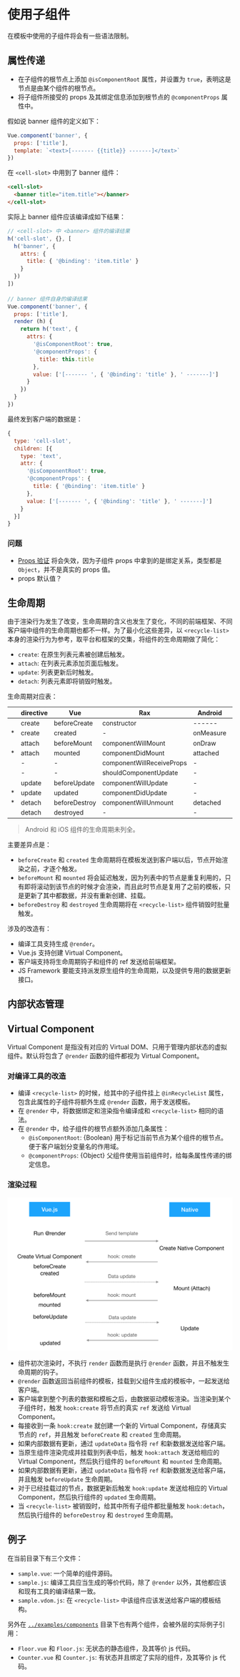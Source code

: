 # 使用子组件

在模板中使用的子组件将会有一些语法限制。

## 属性传递

+ 在子组件的根节点上添加 `@isComponentRoot` 属性，并设置为 `true`，表明这是节点是由某个组件的根节点。
+ 将子组件所接受的 props 及其绑定信息添加到根节点的 `@componentProps` 属性中。

假如说 banner 组件的定义如下：

```js
Vue.component('banner', {
  props: ['title'],
  template: `<text>[------- {{title}} -------]</text>`
})
```

在 `<cell-slot>` 中用到了 banner 组件：

```html
<cell-slot>
  <banner title="item.title"></banner>
</cell-slot>
```

实际上 banner 组件应该编译成如下结果：

```js
// <cell-slot> 中 <banner> 组件的编译结果
h('cell-slot', {}, [
  h('banner', {
    attrs: {
      title: { '@binding': 'item.title' }
    }
  })
])

// banner 组件自身的编译结果
Vue.component('banner', {
  props: ['title'],
  render (h) {
    return h('text', {
      attrs: {
        '@isComponentRoot': true,
        '@componentProps': {
          title: this.title
        },
        value: ['[------- ', { '@binding': 'title' }, ' -------]']
      }
    })
  }
})
```

最终发到客户端的数据是：

```js
{
  type: 'cell-slot',
  children: [{
    type: 'text',
    attr: {
      '@isComponentRoot': true,
      '@componentProps': {
        title: { '@binding': 'item.title' }
      },
      value: ['[------- ', { '@binding': 'title' }, ' -------]']
    }
  }]
}
```

### 问题

+ [Props 验证](https://cn.vuejs.org/v2/guide/components.html#Prop-验证) 将会失效，因为子组件 props 中拿到的是绑定关系，类型都是 `Object`，并不是真实的 props 值。
+ props 默认值？

## 生命周期

由于渲染行为发生了改变，生命周期的含义也发生了变化，不同的前端框架、不同客户端中组件的生命周期也都不一样。为了最小化这些差异，以 `<recycle-list>` 本身的渲染行为为参考，取平台和框架的交集，将组件的生命周期做了简化：

+ `create`: 在原生列表元素被创建后触发。
+ `attach`: 在列表元素添加页面后触发。
+ `update`: 列表更新后时触发。
+ `detach`: 列表元素即将销毁时触发。

生命周期对应表：

|   | directive |       Vue     |           Rax             |  Android  |      iOS      |
| - | --------- | ------------- | ------------------------- | -         | -             |
|   | create    | beforeCreate  | constructor               | ------    | -             |
| * | create    | created       | -                         | onMeasure | -             |
|   | attach    | beforeMount   | componentWillMount        | onDraw    | loadView      |
| * | attach    | mounted       | componentDidMount         | attached  | viewDidLoad   |
|   | -         | -             | componentWillReceiveProps | -         | -             |
|   | -         | -             | shouldComponentUpdate     | -         | -             |
|   | update    | beforeUpdate  | componentWillUpdate       | -         | -             |
| * | update    | updated       | componentDidUpdate        | -         | -             |
| * | detach    | beforeDestroy | componentWillUnmount      | detached  | viewDidUnload |
|   | detach    | destroyed     | -                         | -         | -             |

> Android 和 iOS 组件的生命周期未列全。

主要差异点是：

+ `beforeCreate` 和 `created` 生命周期将在模板发送到客户端以后，节点开始渲染之前，才逐个触发。
+ `beforeMount` 和 `mounted` 将会延迟触发，因为列表中的节点是重复利用的，只有即将滚动到该节点的时候才会渲染，而且此时节点是复用了之前的模板，只是更新了其中都数据，并没有重新创建、挂载。
+ `beforeDestroy` 和 `destroyed` 生命周期将在 `<recycle-list>` 组件销毁时批量触发。

涉及的改造有：

+ 编译工具支持生成 `@render`。
+ Vue.js 支持创建 Virtual Component。
+ 客户端支持将生命周期钩子和组件的 ref 发送给前端框架。
+ JS Framework 要能支持派发原生组件的生命周期，以及提供专用的数据更新接口。

## 内部状态管理

## Virtual Component

Virtual Component 是指没有对应的 Virtual DOM、只用于管理内部状态的虚拟组件。默认将包含了 `@render` 函数的组件都视为 Virtual Component。

### 对编译工具的改造

+ 编译 `<recycle-list>` 的时候，给其中的子组件挂上 `@inRecycleList` 属性，包含此属性的子组件将额外生成 `@render` 函数，用于发送模板。
+ 在 `@render` 中，将数据绑定和渲染指令编译成和 `<recycle-list>` 相同的语法。
+ 在 `@render` 中，给子组件的根节点额外添加几条属性：
  + `@isComponentRoot`: {Boolean} 用于标记当前节点为某个组件的根节点。便于客户端划分变量名的作用域。
  + `@componentProps`: {Object} 父组件使用当前组件时，给每条属性传递的绑定信息。

### 渲染过程

![Component Render Process](../images/component-render-process.png)

+ 组件初次渲染时，不执行 `render` 函数而是执行 `@render` 函数，并且不触发生命周期的钩子。
+ `@render` 函数返回当前组件的模板，挂载到父组件生成的模板中，一起发送给客户端。
+ 客户端拿到整个列表的数据和模板之后，由数据驱动模板渲染。当渲染到某个子组件时，触发 `hook:create` 将节点的真实 `ref` 发送给 Virtual Component。
+ 每接收到一条 `hook:create` 就创建一个新的 Virtual Component，存储真实节点的 `ref`，并且触发 `beforeCreate` 和 `created` 生命周期。
+ 如果内部数据有更新，通过 `updateData` 指令将 `ref` 和新数据发送给客户端。
+ 当原生组件渲染完成并挂载到列表中后，触发 `hook:attach` 发送给相应的 Virtual Component，然后执行组件的 `beforeMount` 和 `mounted` 生命周期。
+ 如果内部数据有更新，通过 `updateData` 指令将 `ref` 和新数据发送给客户端，并且触发 `beforeUpdate` 生命周期。
+ 对于已经挂载过的节点，数据更新后触发 `hook:update` 发送给相应的 Virtual Component，然后执行组件的 `updated` 生命周期。
+ 当 `<recycle-list>` 被销毁时，给其中所有子组件都批量触发 `hook:detach`，然后执行组件的 `beforeDestroy` 和 `destroyed` 生命周期。

## 例子

在当前目录下有三个文件：

+ `sample.vue`: 一个简单的组件源码。
+ `sample.js`: 编译工具应当生成的等价代码，除了 `@render` 以外，其他都应该和现有工具的编译结果一致。
+ `sample.vdom.js`: 在 `<recycle-list>` 中该组件应该发送给客户端的模板结构。

另外在 [`../examples/components`](../examples/components) 目录下也有两个组件，会被外层的实际例子引用：

+ `Floor.vue` 和 `Floor.js`: 无状态的静态组件，及其等价 js 代码。
+ `Counter.vue` 和 `Counter.js`: 有状态并且绑定了实际的组件，及其等价 js 代码。
